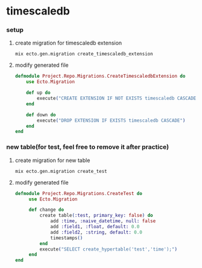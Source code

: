 # timescaledb

### setup

1. create migration for timescaledb extension
   ```shell
   mix ecto.gen.migration create_timescaledb_extension
   ```
2. modify generated file

   ```elixir
   defmodule Project.Repo.Migrations.CreateTimescaledbExtension do
       use Ecto.Migration

       def up do
           execute("CREATE EXTENSION IF NOT EXISTS timescaledb CASCADE")
       end

       def down do
           execute("DROP EXTENSION IF EXISTS timescaledb CASCADE")
       end
   end
   ```

### new table(for test, feel free to remove it after practice)

1. create migration for new table
   ```shell
   mix ecto.gen.migration create_test
   ```
2. modify generated file

   ```elixir
   defmodule Project.Repo.Migrations.CreateTest do
        use Ecto.Migration

        def change do
            create table(:test, primary_key: false) do
                add :time, :naive_datetime, null: false
                add :field1, :float, default: 0.0
                add :field2, :string, default: 0.0
                timestamps()
            end
            execute("SELECT create_hypertable('test','time');")
        end
   end
   ```
